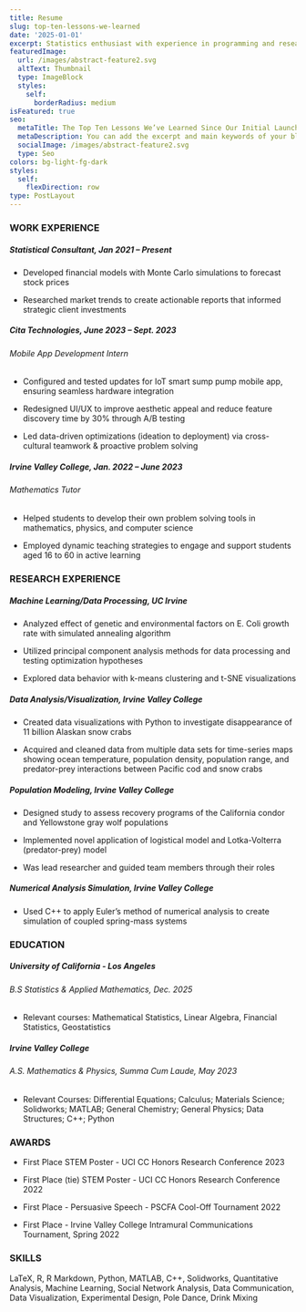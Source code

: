 ```yaml
---
title: Resume
slug: top-ten-lessons-we-learned
date: '2025-01-01'
excerpt: Statistics enthusiast with experience in programming and research.
featuredImage:
  url: /images/abstract-feature2.svg
  altText: Thumbnail
  type: ImageBlock
  styles:
    self:
      borderRadius: medium
isFeatured: true
seo:
  metaTitle: The Top Ten Lessons We’ve Learned Since Our Initial Launch
  metaDescription: You can add the excerpt and main keywords of your blog post here.
  socialImage: /images/abstract-feature2.svg
  type: Seo
colors: bg-light-fg-dark
styles:
  self:
    flexDirection: row
type: PostLayout
---
```

### WORK EXPERIENCE 

##### Statistical Consultant, Jan 2021 – Present

*   Developed financial models with Monte Carlo simulations to forecast stock prices

*   Researched market trends to create actionable reports that informed strategic client investments

##### Cita Technologies, June 2023 – Sept. 2023

###### Mobile App Development Intern

*   Configured and tested updates for IoT smart sump pump mobile app, ensuring seamless hardware integration

*   Redesigned UI/UX to improve aesthetic appeal and reduce feature discovery time by 30% through A/B testing

*   Led data-driven optimizations (ideation to deployment) via cross-cultural teamwork & proactive problem solving

##### Irvine Valley College, Jan. 2022 – June 2023

###### Mathematics Tutor

*   Helped students to develop their own problem solving tools in mathematics, physics, and computer science

<!---->

*   Employed dynamic teaching strategies to engage and support students aged 16 to 60 in active learning

### RESEARCH EXPERIENCE

##### Machine Learning/Data Processing, UC Irvine 

*   Analyzed effect of genetic and environmental factors on E. Coli growth rate with simulated annealing algorithm

*   Utilized principal component analysis methods for data processing and testing optimization hypotheses

*   Explored data behavior with k-means clustering and t-SNE visualizations

##### Data Analysis/Visualization, Irvine Valley College

*   Created data visualizations with Python to investigate disappearance of 11 billion Alaskan snow crabs

*   Acquired and cleaned data from multiple data sets for time-series maps showing ocean temperature, population density, population range, and predator-prey interactions between Pacific cod and snow crabs

##### Population Modeling, Irvine Valley College 

*   Designed study to assess recovery programs of the California condor and Yellowstone gray wolf populations

*   Implemented novel application of logistical model and Lotka-Volterra (predator-prey) model

*   Was lead researcher and guided team members through their roles

##### Numerical Analysis Simulation, Irvine Valley College 

*   Used C++ to apply Euler’s method of numerical analysis to create simulation of coupled spring-mass systems

### EDUCATION 

##### University of California - Los Angeles

###### B.S Statistics & Applied Mathematics, Dec. 2025

*   Relevant courses: Mathematical Statistics, Linear Algebra, Financial Statistics, Geostatistics

##### Irvine Valley College

###### A.S. Mathematics & Physics, Summa Cum Laude, May 2023

*   Relevant Courses: Differential Equations; Calculus; Materials Science; Solidworks; MATLAB; General Chemistry; General Physics; Data Structures; C++; Python

### AWARDS 

*   First Place STEM Poster - UCI CC Honors Research Conference 2023

*   First Place (tie) STEM Poster - UCI CC Honors Research Conference 2022

*   First Place - Persuasive Speech - PSCFA Cool-Off Tournament 2022

*   First Place - Irvine Valley College Intramural Communications Tournament, Spring 2022

### SKILLS

LaTeX, R, R Markdown, Python, MATLAB, C++, Solidworks, Quantitative Analysis, Machine Learning, Social Network Analysis, Data Communication, Data Visualization, Experimental Design, Pole Dance, Drink Mixing
